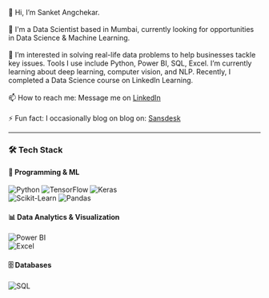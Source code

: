 👋 Hi, I’m Sanket Angchekar.<br><br>
💼 I'm a Data Scientist based in Mumbai, currently looking for opportunities in Data Science & Machine Learning.<br><br>
👀 I’m interested in solving real-life data problems to help businesses tackle key issues. Tools I use include Python, Power BI, SQL, Excel. I’m currently learning about deep learning, computer vision, and NLP. Recently, I completed a Data Science course on LinkedIn Learning.<br><br>
📫 How to reach me: Message me on <a href='https://www.linkedin.com/in/sanket-angchekar-bb56b3129/'>LinkedIn</a><br><br>
⚡ Fun fact: I occasionally blog on blog on: <a href = 'https://sansdesk.in'>Sansdesk</a>

___

### 🛠️ Tech Stack
#### 🚀 Programming & ML  
![Python](https://img.shields.io/badge/Python-3776AB?style=for-the-badge&logo=python&logoColor=white) 
![TensorFlow](https://img.shields.io/badge/TensorFlow-FF6F00?style=for-the-badge&logo=tensorflow&logoColor=white) 
![Keras](https://img.shields.io/badge/Keras-D00000?style=for-the-badge&logo=keras&logoColor=white)  
![Scikit-Learn](https://img.shields.io/badge/Scikit%20Learn-F7931E?style=for-the-badge&logo=scikitlearn&logoColor=white)
![Pandas](https://img.shields.io/badge/Pandas-150458?style=for-the-badge&logo=pandas&logoColor=white)
#### 📊 Data Analytics & Visualization  
![Power BI](https://img.shields.io/badge/Power%20BI-F2C811?style=for-the-badge&logo=powerbi&logoColor=black)  
![Excel](https://img.shields.io/badge/Microsoft%20Excel-217346?style=for-the-badge&logo=microsoftexcel&logoColor=white)  
#### 🗄️ Databases  
![SQL](https://img.shields.io/badge/SQL-4479A1?style=for-the-badge&logo=postgresql&logoColor=white) 
